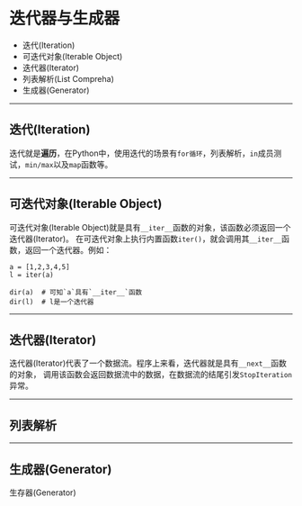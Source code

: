 # 迭代器与生成器

+ 迭代(Iteration)
+ 可迭代对象(Iterable Object)
+ 迭代器(Iterator)
+ 列表解析(List Compreha)
+ 生成器(Generator)

--------------------------------------------------------------------------------
## 迭代(Iteration)
迭代就是**遍历**，在Python中，使用迭代的场景有`for循环`，列表解析，`in`成员测试，`min/max`以及`map`函数等。

--------------------------------------------------------------------------------
## 可迭代对象(Iterable Object)
可迭代对象(Iterable Object)就是具有`__iter__`函数的对象，该函数必须返回一个迭代器(Iterator)。
在可迭代对象上执行内置函数`iter()`，就会调用其`__iter__`函数，返回一个迭代器。例如：
```
a = [1,2,3,4,5]
l = iter(a)

dir(a)  # 可知`a`具有`__iter__`函数
dir(l)	# l是一个迭代器

```

--------------------------------------------------------------------------------
## 迭代器(Iterator)
迭代器(Iterator)代表了一个数据流。程序上来看，迭代器就是具有`__next__`函数的对象，
调用该函数会返回数据流中的数据，在数据流的结尾引发`StopIteration`异常。

--------------------------------------------------------------------------------
## 列表解析

--------------------------------------------------------------------------------
## 生成器(Generator)
生存器(Generator)

